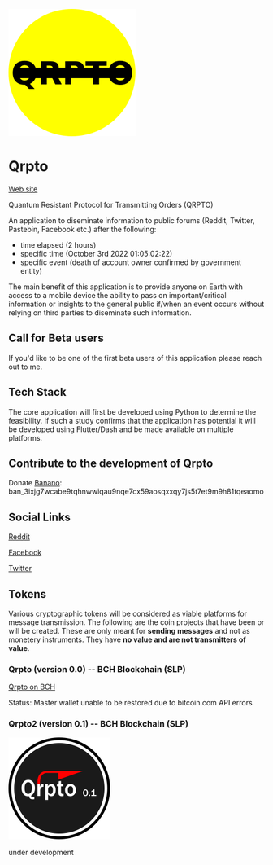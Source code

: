 ![Qrpto yellow logo](	https://github.com/noveoko/qrpto/blob/master/img/logo.png?raw=true)

# Qrpto

[Web site](https://noveoko.github.io/qrpto/)

Quantum Resistant Protocol for Transmitting Orders (QRPTO)

An application to diseminate information to public forums (Reddit, Twitter, Pastebin, Facebook etc.) after the following:
* time elapsed (2 hours)
* specific time (October 3rd 2022 01:05:02:22)
* specific event (death of account owner confirmed by government entity)

The main benefit of this application is to provide anyone on Earth with access to a mobile device the ability to pass on important/critical information or insights to the general public if/when an event occurs without relying on third parties to diseminate such information.

## Call for Beta users

If you'd like to be one of the first beta users of this application please reach out to me.

## Tech Stack

The core application will first be developed using Python to determine the feasibility. If such a study confirms that the application has potential it will be developed using Flutter/Dash and be made available on multiple platforms.

## Contribute to the development of Qrpto

Donate [Banano](https://banano.cc): ban_3ixjg7wcabe9tqhnwwiqau9nqe7cx59aosqxxqy7js5t7et9m9h81tqeaomo

## Social Links

[Reddit](https://www.reddit.com/r/qrpto/)

[Facebook](https://www.facebook.com/qrpto)

[Twitter](https://www.twitter.com/qrpto)


## Tokens

Various cryptographic tokens will be considered as viable platforms for message transmission. The following are the coin projects that have been or will be created. These are only meant for **sending messages** and not as monetery instruments. They have **no value and are not transmitters of value**.

### Qrpto (version 0.0) -- BCH Blockchain (SLP)

[Qrpto on BCH](https://explorer.bitcoin.com/bch/token/d713ca2cdeb671f2cae6b4b85e61316902497e61d053d57d198869b306315142)

Status: Master wallet unable to be restored due to bitcoin.com API errors 

### Qrpto2 (version 0.1) -- BCH Blockchain (SLP)

![Qrpto 2 logo]( https://github.com/noveoko/qrpto/blob/master/img/qrpto_2_0_coin200x200.png?raw=true)

under development

